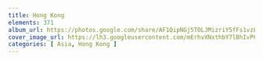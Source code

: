 ```yaml
---
title: Hong Kong
elements: 371
album_url: https://photos.google.com/share/AF1QipNGj5TOLJMizriY5fFs1vzLPwAjrZNfABK21pNSXkjdANxM1hjTmfg0bFMkkdt6IA?key=UG5kcjZUUmFKVHZTdEQwSU1mX1NZektDSWhZVjJR
cover_image_url: https://lh3.googleusercontent.com/mErhvXNxthbY7lBhIvP6t7006uaBYwfJ99tVsTN9d1J56GZWf97jQTMUZ0kIsFajahKtrN5y6jiet7GtXdPuGpahxGOGs3RvN6dNQ7h143n4IzswwUcpaG5IWrjje9e6ZIDKoie7kPts9km-34K5xeLrLqD73JdcPWx4O81eqZpmQ7dyEYl3ebZCAUk_qz5DS_kFN_jxL2LukFg5SX_uZAAJas6McS1V8LIR4_XtVC7Za7t9_f16J8JuFu9OWMg_ZqV7zw6Qp8mEvBO0_yyQviZYYUM8_N3UFAs28eVTRkE5DbOOiMVXVTBeNPg03z3kY1VQctdUCkPSB9Fn9FXS6VtYM6RXtwpB-mVZlIKWG0r4f-qwenjGwEyjZRpeudeQHaFrPBm8GDQ20wIvDDQEr5vMnJHH0NSpo4ChO0Hcj5SNePb3RU0fEYRgtmwhTyiBrq7Bfa3ro_4ocqvLMMVJwzSPenDH5cyKEFCnYFvpB1PW6KvV5Yk9fB08wNDsI-e3e62LF4pNIytztqyuDnOefH0N5GivIY2t54Q3YdhRXpbgJK0-kjIF82LezJpx1y92xUqYH76iBr9-lIWyNqeCMeC-2d5wAu8D8O0BxVBvpdeNky6YD5hLR7hsnu03deu7ij_Ah1KzlVRhUVVFuLA75HcKPRAhH7ojllEh7XBGBDNSxxuZl4u2pCc=s195-p-k-no
categories: [ Asia, Hong Kong ]
---
```

